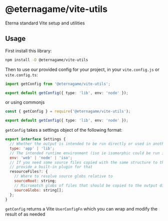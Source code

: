# @eternagame/vite-utils

Eterna standard Vite setup and utilities

## Usage

First install this library:
```sh
npm install -D @eternagame/vite-utils
```

Then to use our provided config for your project, in your `vite.config.js` or `vite.config.ts`:

```ts
import getConfig from '@eternagame/vite-utils';

export default getConfig({ type: 'lib', env: 'node' });
```

or using commonjs

```ts
const { getConfig } = require('@eternagame/vite-utils');

export default getConfig({ type: 'lib', env: 'node' });
```

`getConfig` takes a settings object of the following format:

```js
export interface Settings {
  // Whether the output is intended to be run directly or used in another app
  type: 'app' | 'lib';
  // The intended runtime environment (iso ie isomorphic could be run in any environment)
  env: 'web' | 'node' | 'iso';
  // If you need some source files copied with the same structure to the output directory, we
  // provide a built-in plugin for that
  resourceFiles?: {
    // Where to resolve source globs relative to
    sourceRoot: string;
    // Micromatch globs of files that should be copied to the output directory
    sourceGlobs: string[];
  };
}
```

`getConfig` returns a Vite `UserConfigFn` which you can wrap and modify the result of as needed
